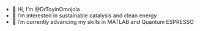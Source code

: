 - 👋 Hi, I’m @DrToyinOmojola
- 👀 I’m interested in sustainable catalysis and clean energy 
- 🌱 I’m currently advancing my skills in MATLAB and Quantum ESPRESSO


<!---
ToyinOmojola/ToyinOmojola is a ✨ special ✨ repository because its `README.md` (this file) appears on your GitHub profile.
You can click the Preview link to take a look at your changes.
--->
